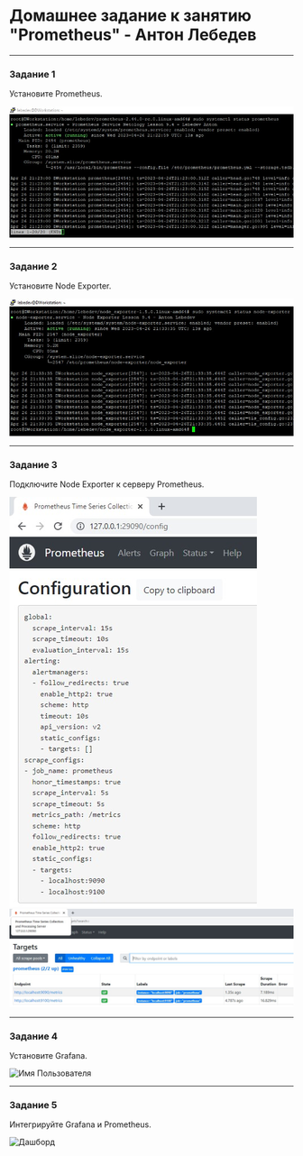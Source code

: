 # Домашнее задание к занятию "Prometheus" - Антон Лебедев

---

### Задание 1

Установите Prometheus.

![Служба Prometeus](https://github.com/lebedun/9-04-hw/blob/main/img/Screenshot_1.jpg)

---

### Задание 2

Установите Node Exporter.

![Служба Node Exporter](https://github.com/lebedun/9-04-hw/blob/main/img/Screenshot_2.jpg)

---

### Задание 3

Подключите Node Exporter к серверу Prometheus.

![Конфигурация](https://github.com/lebedun/9-04-hw/blob/main/img/Screenshot_3.jpg)
![Эндпоинты](https://github.com/lebedun/9-04-hw/blob/main/img/Screenshot_4.jpg)

---

### Задание 4

Установите Grafana.

![Имя Пользователя](https://github.com/lebedun/9-04-hw/blob/main/img/Screenshot_5jpg)

---

### Задание 5

Интегрируйте Grafana и Prometheus.

![Дашборд](https://github.com/lebedun/9-04-hw/blob/main/img/Screenshot_6jpg)

